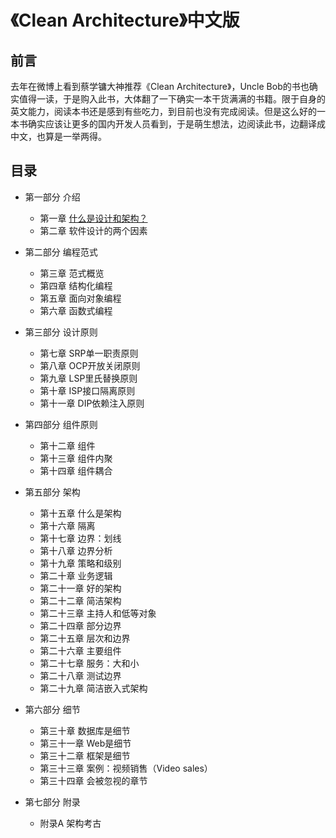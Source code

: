 # 《Clean Architecture》中文版

## 前言

去年在微博上看到蔡学镛大神推荐《Clean Architecture》，Uncle Bob的书也确实值得一读，于是购入此书，大体翻了一下确实一本干货满满的书籍。限于自身的英文能力，阅读本书还是感到有些吃力，到目前也没有完成阅读。但是这么好的一本书确实应该让更多的国内开发人员看到，于是萌生想法，边阅读此书，边翻译成中文，也算是一举两得。

## 目录

* 第一部分 介绍

    * 第一章 [什么是设计和架构？](chapter1)
    * 第二章 软件设计的两个因素

* 第二部分 编程范式

    * 第三章 范式概览
    * 第四章 结构化编程
    * 第五章 面向对象编程
    * 第六章 函数式编程

* 第三部分 设计原则

    * 第七章 SRP单一职责原则
    * 第八章 OCP开放关闭原则
    * 第九章 LSP里氏替换原则
    * 第十章  ISP接口隔离原则
    * 第十一章 DIP依赖注入原则
		
* 第四部分 组件原则

    * 第十二章 组件
    * 第十三章 组件内聚
   	* 第十四章 组件耦合

* 第五部分 架构

	* 第十五章 什么是架构
	* 第十六章 隔离
	* 第十七章 边界：划线
	* 第十八章 边界分析
	* 第十九章 策略和级别
	* 第二十章 业务逻辑
	* 第二十一章 好的架构
	* 第二十二章 简洁架构
	* 第二十三章 主持人和低等对象
	* 第二十四章 部分边界
	* 第二十五章 层次和边界
	* 第二十六章 主要组件
	* 第二十七章 服务：大和小
	* 第二十八章 测试边界
	* 第二十九章 简洁嵌入式架构

* 第六部分 细节

	* 第三十章 数据库是细节
	* 第三十一章 Web是细节
	* 第三十二章 框架是细节
	* 第三十三章 案例：视频销售（Video sales）
	* 第三十四章 会被忽视的章节

* 第七部分 附录

	* 附录A 架构考古 

